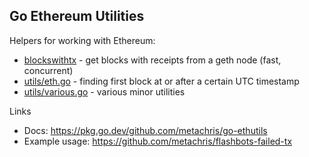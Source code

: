 ## Go Ethereum Utilities

Helpers for working with Ethereum:

* [blockswithtx](https://github.com/metachris/go-ethutils/blob/master/blockswithtx/main.go) - get blocks with receipts from a geth node (fast, concurrent)
* [utils/eth.go](https://github.com/metachris/go-ethutils/blob/master/utils/eth.go) - finding first block at or after a certain UTC timestamp
* [utils/various.go](https://github.com/metachris/go-ethutils/blob/master/utils/various.go) - various minor utilities

Links

* Docs: https://pkg.go.dev/github.com/metachris/go-ethutils
* Example usage: https://github.com/metachris/flashbots-failed-tx
